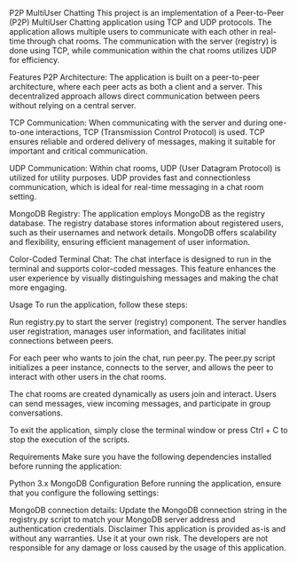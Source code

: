 P2P MultiUser Chatting
This project is an implementation of a Peer-to-Peer (P2P) MultiUser Chatting application using TCP and UDP protocols. The application allows multiple users to communicate with each other in real-time through chat rooms. The communication with the server (registry) is done using TCP, while communication within the chat rooms utilizes UDP for efficiency.

Features
P2P Architecture: The application is built on a peer-to-peer architecture, where each peer acts as both a client and a server. This decentralized approach allows direct communication between peers without relying on a central server.

TCP Communication: When communicating with the server and during one-to-one interactions, TCP (Transmission Control Protocol) is used. TCP ensures reliable and ordered delivery of messages, making it suitable for important and critical communication.

UDP Communication: Within chat rooms, UDP (User Datagram Protocol) is utilized for utility purposes. UDP provides fast and connectionless communication, which is ideal for real-time messaging in a chat room setting.

MongoDB Registry: The application employs MongoDB as the registry database. The registry database stores information about registered users, such as their usernames and network details. MongoDB offers scalability and flexibility, ensuring efficient management of user information.

Color-Coded Terminal Chat: The chat interface is designed to run in the terminal and supports color-coded messages. This feature enhances the user experience by visually distinguishing messages and making the chat more engaging.

Usage
To run the application, follow these steps:

Run registry.py to start the server (registry) component. The server handles user registration, manages user information, and facilitates initial connections between peers.

For each peer who wants to join the chat, run peer.py. The peer.py script initializes a peer instance, connects to the server, and allows the peer to interact with other users in the chat rooms.

The chat rooms are created dynamically as users join and interact. Users can send messages, view incoming messages, and participate in group conversations.

To exit the application, simply close the terminal window or press Ctrl + C to stop the execution of the scripts.

Requirements
Make sure you have the following dependencies installed before running the application:

Python 3.x
MongoDB
Configuration
Before running the application, ensure that you configure the following settings:

MongoDB connection details: Update the MongoDB connection string in the registry.py script to match your MongoDB server address and authentication credentials.
Disclaimer
This application is provided as-is and without any warranties. Use it at your own risk. The developers are not responsible for any damage or loss caused by the usage of this application.
